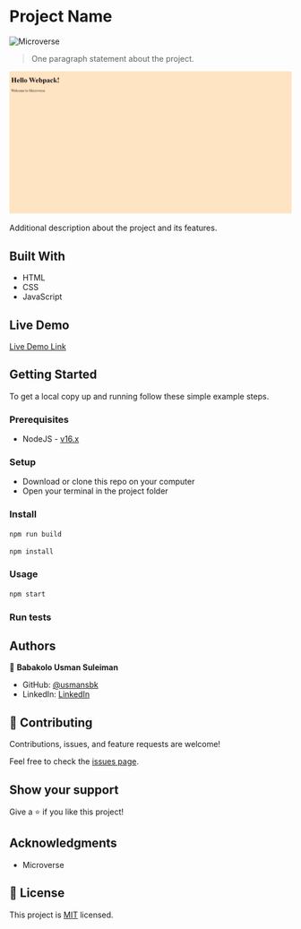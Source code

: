 # Project Name

![Microverse](https://img.shields.io/badge/Microverse-blueviolet)

> One paragraph statement about the project.

![screenshot](./app_screenshot.jpeg)

Additional description about the project and its features.

## Built With

- HTML
- CSS
- JavaScript

## Live Demo

[Live Demo Link](https://livedemo.com)

## Getting Started

To get a local copy up and running follow these simple example steps.

### Prerequisites

- NodeJS - [v16.x](https://nodejs.org/en/)

### Setup

- Download or clone this repo on your computer
- Open your terminal in the project folder

### Install

```cmd
npm run build
```

```cmd
npm install
```

### Usage

```cmd
npm start
```

### Run tests

## Authors

👤 **Babakolo Usman Suleiman**

- GitHub: [@usmansbk](https://github.com/usmansbk)
- LinkedIn: [LinkedIn](https://www.linkedin.com/in/usman-suleiman-82b444140/)

## 🤝 Contributing

Contributions, issues, and feature requests are welcome!

Feel free to check the [issues page](../../issues/).

## Show your support

Give a ⭐️ if you like this project!

## Acknowledgments

- Microverse

## 📝 License

This project is [MIT](./MIT.md) licensed.
